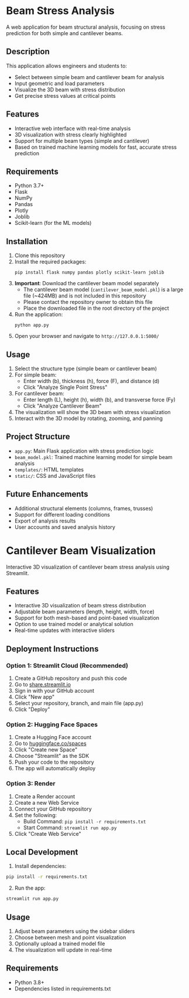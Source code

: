 # Beam Stress Analysis

A web application for beam structural analysis, focusing on stress prediction for both simple and cantilever beams.

## Description

This application allows engineers and students to:
- Select between simple beam and cantilever beam for analysis
- Input geometric and load parameters
- Visualize the 3D beam with stress distribution 
- Get precise stress values at critical points

## Features

- Interactive web interface with real-time analysis
- 3D visualization with stress clearly highlighted
- Support for multiple beam types (simple and cantilever)
- Based on trained machine learning models for fast, accurate stress prediction

## Requirements

- Python 3.7+
- Flask
- NumPy
- Pandas
- Plotly
- Joblib
- Scikit-learn (for the ML models)

## Installation

1. Clone this repository
2. Install the required packages:
   ```
   pip install flask numpy pandas plotly scikit-learn joblib
   ```
3. **Important**: Download the cantilever beam model separately
   - The cantilever beam model (`cantilever_beam_model.pkl`) is a large file (~424MB) and is not included in this repository
   - Please contact the repository owner to obtain this file
   - Place the downloaded file in the root directory of the project
4. Run the application:
   ```
   python app.py
   ```
5. Open your browser and navigate to `http://127.0.0.1:5000/`

## Usage

1. Select the structure type (simple beam or cantilever beam)
2. For simple beam:
   - Enter width (b), thickness (h), force (F), and distance (d)
   - Click "Analyze Single Point Stress"
3. For cantilever beam:
   - Enter length (L), height (h), width (b), and transverse force (Fy)
   - Click "Analyze Cantilever Beam"
4. The visualization will show the 3D beam with stress visualization
5. Interact with the 3D model by rotating, zooming, and panning

## Project Structure

- `app.py`: Main Flask application with stress prediction logic
- `beam_model.pkl`: Trained machine learning model for simple beam analysis
- `templates/`: HTML templates
- `static/`: CSS and JavaScript files

## Future Enhancements

- Additional structural elements (columns, frames, trusses)
- Support for different loading conditions
- Export of analysis results
- User accounts and saved analysis history 

# Cantilever Beam Visualization

Interactive 3D visualization of cantilever beam stress analysis using Streamlit.

## Features

- Interactive 3D visualization of beam stress distribution
- Adjustable beam parameters (length, height, width, force)
- Support for both mesh-based and point-based visualization
- Option to use trained model or analytical solution
- Real-time updates with interactive sliders

## Deployment Instructions

### Option 1: Streamlit Cloud (Recommended)

1. Create a GitHub repository and push this code
2. Go to [share.streamlit.io](https://share.streamlit.io)
3. Sign in with your GitHub account
4. Click "New app"
5. Select your repository, branch, and main file (app.py)
6. Click "Deploy"

### Option 2: Hugging Face Spaces

1. Create a Hugging Face account
2. Go to [huggingface.co/spaces](https://huggingface.co/spaces)
3. Click "Create new Space"
4. Choose "Streamlit" as the SDK
5. Push your code to the repository
6. The app will automatically deploy

### Option 3: Render

1. Create a Render account
2. Create a new Web Service
3. Connect your GitHub repository
4. Set the following:
   - Build Command: `pip install -r requirements.txt`
   - Start Command: `streamlit run app.py`
5. Click "Create Web Service"

## Local Development

1. Install dependencies:
```bash
pip install -r requirements.txt
```

2. Run the app:
```bash
streamlit run app.py
```

## Usage

1. Adjust beam parameters using the sidebar sliders
2. Choose between mesh and point visualization
3. Optionally upload a trained model file
4. The visualization will update in real-time

## Requirements

- Python 3.8+
- Dependencies listed in requirements.txt